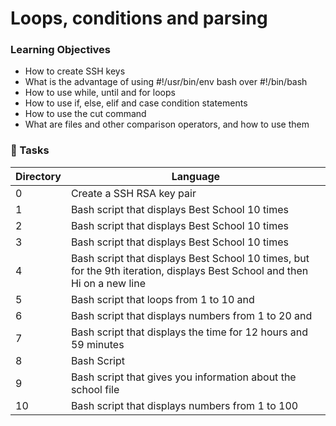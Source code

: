 # Loops, conditions and parsing

### Learning Objectives
- How to create SSH keys
- What is the advantage of using #!/usr/bin/env bash over #!/bin/bash
- How to use while, until and for loops
- How to use if, else, elif and case condition statements
- How to use the cut command
- What are files and other comparison operators, and how to use them

### :file_folder: Tasks
Directory | Language
----- | -----
0 | Create a SSH RSA key pair
1 | Bash script that displays Best School 10 times
2 | Bash script that displays Best School 10 times
3 | Bash script that displays Best School 10 times
4 | Bash script that displays Best School 10 times, but for the 9th iteration, displays Best School and then Hi on a new line
5 | Bash script that loops from 1 to 10 and
6 | Bash script that displays numbers from 1 to 20 and
7 | Bash script that displays the time for 12 hours and 59 minutes
8 | Bash Script
9 | Bash script that gives you information about the school file
10 | Bash script that displays numbers from 1 to 100
